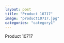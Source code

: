 ```yaml
---
layout: post
title: "Product 10717"
image: "product10717.jpg"
categories: "category1"
---
```

Product 10717
